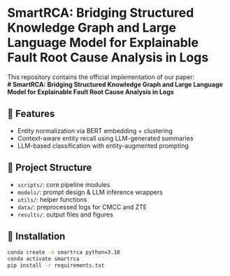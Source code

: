# SmartRCA: Bridging Structured Knowledge Graph and Large Language Model for Explainable Fault Root Cause Analysis in Logs

This repository contains the official implementation of our paper:  
**# SmartRCA: Bridging Structured Knowledge Graph and Large Language Model for Explainable Fault Root Cause Analysis in Logs**

## 🔧 Features
- Entity normalization via BERT embedding + clustering
- Context-aware entity recall using LLM-generated summaries
- LLM-based classification with entity-augmented prompting

## 📁 Project Structure
- `scripts/`: core pipeline modules
- `models/`: prompt design & LLM inference wrappers
- `utils/`: helper functions
- `data/`: preprocessed logs for CMCC and ZTE
- `results/`: output files and figures

## 🔨 Installation
```bash
conda create -n smartrca python=3.10
conda activate smartrca
pip install -r requirements.txt
